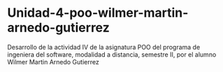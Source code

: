 # Unidad-4-poo-wilmer-martin-arnedo-gutierrez
Desarrollo de la actividad IV de la asignatura POO del programa de ingeniera del software, modalidad a distancia, semestre II, por el alumno Wilmer Martin Arnedo Gutierrez
